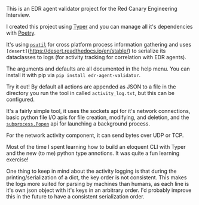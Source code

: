 This is an EDR agent validator project for the Red Canary Engineering Interview.

I created this project using [Typer](https://typer.tiangolo.com/) and you can manage all it's dependencies with [Poetry](https://python-poetry.org/).

It's using [`psutil`](https://github.com/giampaolo/psutil) for cross platform process information gathering and uses `[desert]`(https://desert.readthedocs.io/en/stable/) to serialize its dataclasses to logs (for activity tracking for correlation with EDR agents).

The arguments and defaults are all documented in the help menu. You can install it with pip via `pip install edr-agent-validator`.

Try it out! By default all actions are appended as JSON to a file in the directory you run the tool in called `activity_log.txt`, but this can be configured.

It's a fairly simple tool, it uses the sockets api for it's network connections, basic python file I/O apis for file creation, modifying, and deletion, and the [`subprocess.Popen`](https://docs.python.org/3/library/subprocess.html#subprocess.Popen) api for launching a background process.

For the network activity component, it can send bytes over UDP or TCP.

Most of the time I spent learning how to build an eloquent CLI with Typer and the new (to me) python type annotions. It was quite a fun learning exercise!

One thing to keep in mind about the activity logging is that during the printing/serialization of a dict, the key order is not consistent. This makes the logs more suited for parsing by machines than humans, as each line is it's own json object with it's keys in an arbitrary order. I'd probably improve this in the future to have a consistent serialization order.
